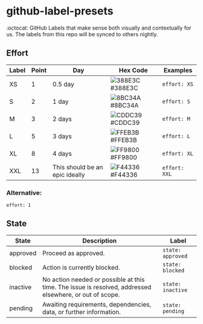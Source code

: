 # github-label-presets
 :octocat:  GitHub Labels that make sense both visually and contextually for us. The labels from this repo will be synced to others nightly.

## Effort

| Label | Point | Day                            | Hex Code                                                                                 | Examples     |
|-------|-------|--------------------------------|------------------------------------------------------------------------------------------|--------------|
| XS    | 1     | 0.5 day                        | ![388E3C](https://placehold.it/16x16/388E3C?text=) #388E3C                               | `effort: XS`  |
| S     | 2     | 1 day                          | ![8BC34A](https://placehold.it/16x16/8BC34A?text=) #8BC34A                               | `effort: S`  |
| M     | 3     | 2 days                         | ![CDDC39](https://placehold.it/16x16/CDDC39?text=) #CDDC39                               | `effort: M`  |
| L     | 5     | 3 days                         | ![FFEB3B](https://placehold.it/16x16/FFEB3B?text=) #FFEB3B                               | `effort: L`  |
| XL    | 8     | 4 days                         | ![FF9800](https://placehold.it/16x16/FF9800?text=) #FF9800                               | `effort: XL` |
| XXL   | 13    | This should be an epic ideally | ![F44336](https://placehold.it/16x16/F44336?text=) #F44336                               | `effort: XXL`|


### Alternative:

```effort: 1```


## State

| State    | Description                                                                                   | Label      |
|----------|-----------------------------------------------------------------------------------------------|------------|
| approved | Proceed as approved.                                                                          | `state: approved` |
| blocked  | Action is currently blocked.                                                                  | `state: blocked`  |
| inactive | No action needed or possible at this time. The issue is resolved, addressed elsewhere, or out of scope. | `state: inactive` |
| pending  | Awaiting requirements, dependencies, data, or further information.                            | `state: pending`  |
